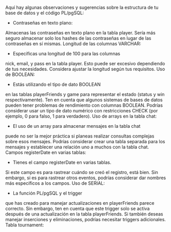 
Aquí hay algunas observaciones y sugerencias sobre la estructura de tu base de datos y el código PL/pgSQL:

* Contraseñas en texto plano:

Almacenas las contraseñas en texto plano en la tabla player. Sería más seguro almacenar solo los hashes de las contraseñas en lugar de las contraseñas en sí mismas.
Longitud de las columnas VARCHAR:

* Especificas una longitud de 100 para las columnas

nick, email, y pass en la tabla player. Esto puede ser excesivo dependiendo de tus necesidades. Considera ajustar la longitud según tus requisitos.
Uso de BOOLEAN:

* Estás utilizando el tipo de dato BOOLEAN

en las tablas playerFriends y game para representar el estado (status y win respectivamente). Ten en cuenta que algunos sistemas de bases de datos pueden tener problemas de rendimiento con columnas BOOLEAN. Podrías considerar usar un tipo de dato numérico con restricciones CHECK (por ejemplo, 0 para falso, 1 para verdadero).
Uso de arrays en la tabla chat:

* El uso de un array para almacenar mensajes en la tabla chat

puede no ser la mejor práctica si planeas realizar consultas complejas sobre esos mensajes. Podrías considerar crear una tabla separada para los mensajes y establecer una relación uno a muchos con la tabla chat.
Campos registerDate en varias tablas:

* Tienes el campo registerDate en varias tablas.

Si este campo es para rastrear cuándo se creó el registro, está bien. Sin embargo, si es para rastrear otros eventos, podrías considerar dar nombres más específicos a los campos.
Uso de SERIAL:


* La función PL/pgSQL y el trigger

que has creado para manejar actualizaciones en playerFriends parece correcto. Sin embargo, ten en cuenta que este trigger solo se activa después de una actualización en la tabla playerFriends. Si también deseas manejar inserciones y eliminaciones, podrías necesitar triggers adicionales.
Tabla tournament:
